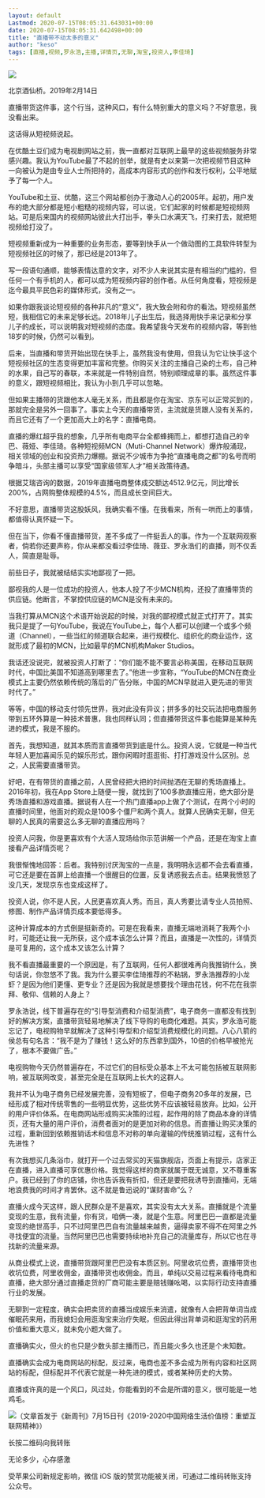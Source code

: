 ```yaml
---
layout: default
Lastmod: 2020-07-15T08:05:31.643031+00:00
date: 2020-07-15T08:05:31.642498+00:00
title: "直播带不动太多的意义"
author: "keso"
tags: [直播,视频,罗永浩,主播,详情页,无聊,淘宝,投资人,李佳琦]
---
```


![](https://images.weserv.nl/?url=https%3A//mmbiz.qpic.cn/mmbiz_jpg/QibZkicOdq7NO1qS5mQmeAfEI7MLYcaW14GTq9ZK7KHTqFMogVncmmIQBhvroc5ECTHhCIochzgjxUmqc75xdgCg/640%3Fwx_fmt%3Djpeg)

北京酒仙桥。2019年2月14日

直播带货这件事，这个行当，这种风口，有什么特别重大的意义吗？不好意思，我没看出来。

这话得从短视频说起。

在优酷土豆们成为电视剧网站之前，我一直都对互联网上最早的这些视频服务非常感兴趣。我认为YouTube最了不起的创举，就是有史以来第一次把视频节目这种一向被认为是由专业人士所把持的，高成本内容形式的创作和发行权利，公平地赋予了每一个人。

YouTube和土豆、优酷，这三个网站都创办于激动人心的2005年。起初，用户发布的绝大部分都是短小粗糙的视频内容，可以说，它们起家的时候都是短视频网站。可是后来国内的视频网站彼此大打出手，拳头口水满天飞，打来打去，就把短视频给打没了。

短视频重新成为一种重要的业务形态，要等到快手从一个做动图的工具软件转型为短视频社区的时候了，那已经是2013年了。

写一段语句通顺，能够表情达意的文字，对不少人来说其实是有相当的门槛的，但任何一个有手机的人，都可以成为短视频内容的创作者。从任何角度看，短视频是迄今最具平民色彩的媒体形式，没有之一。

如果你跟我谈论短视频的各种非凡的“意义”，我大致会附和你的看法。短视频虽然短，我相信它的未来足够长远。2018年儿子出生后，我选择用快手来记录和分享儿子的成长，可以说明我对短视频的态度。我希望我今天发布的视频内容，等到他18岁的时候，仍然可以看到。

后来，当直播和带货开始出现在快手上，虽然我没有使用，但我认为它让快手这个短视频社区的生态变得更加丰富和完整。你购买关注的主播自己染的土布，自己种的水果，自己写的春联，本来就是一件特别自然，特别顺理成章的事。虽然这件事的意义，跟短视频相比，我认为小到几乎可以忽略。

但如果主播带的货跟他本人毫无关系，而且都是你在淘宝、京东可以正常买到的，那就完全是另外一回事了。事实上今天的直播带货，主流就是货跟人没有关系的，而且它还有了一个更加高大上的名字：直播电商。

直播的爆红超乎我的想象，几乎所有电商平台全都蜂拥而上，都想打造自己的辛巴、薇娅、李佳琦。各种短视频MCN（Muti-Channel Network）爆炸般涌现，相关领域的创业和投资热力爆棚。据说不少城市为争抢“直播电商之都”的名号而明争暗斗，头部主播可以享受“国家级领军人才”相关政策待遇。

根据艾瑞咨询的数据，2019年直播电商整体成交额达4512.9亿元，同比增长200%，占网购整体规模的4.5%，而且成长空间巨大。

不好意思，直播带货这股妖风，我确实看不懂。在我看来，所有一哄而上的事情，都值得认真怀疑一下。

但在当下，你看不懂直播带货，差不多成了一件挺丢人的事。作为一个互联网观察者，倘若你还要声称，你从来都没看过李佳琦、薇亚、罗永浩们的直播，则不仅丢人，简直是耻辱。

前些日子，我就被结结实实地鄙视了一把。

鄙视我的人是一位成功的投资人，他本人投了不少MCN机构，还投了直播带货的供应链。他断言，不掌控供应链的MCN是没有未来的。

当我打算从MCN这个术语开始说起的时候，对我的鄙视模式就正式打开了。其实我只是提了一句YouTube，我说在YouTube上，每个人都可以创建一个或多个频道（Channel），一些当红的频道联合起来，进行规模化、组织化的商业运作，这就形成了最初的MCN，比如最早的MCN机构Maker Studios。

我话还没说完，就被投资人打断了：“你们能不能不要言必称美国，在移动互联网时代，中国比美国不知道高到哪里去了。”他进一步宣称，“YouTube的MCN在商业模式上主要仍然依赖传统的落后的广告分账，中国的MCN早就进入更先进的带货时代了。”

等等，中国的移动支付领先世界，我对此没有异议；拼多多的社交玩法把电商服务带到五环外算是一种技术普惠，我也同样认同；但直播带货这件事也能算是某种先进的模式，我是不服的。  

首先，我想知道，就其本质而言直播带货到底是什么。投资人说，它就是一种当代年轻人更加喜闻乐见的娱乐形式，跟你闲暇时逛逛街、打打游戏没什么区别。总之，人民需要直播带货。  

好吧，在有带货的直播之前，人民曾经把大把的时间抛洒在无聊的秀场直播上。2016年初，我在App Store上随便一搜，就找到了100多款直播应用，绝大部分是秀场直播和游戏直播。据说有人在一个热门直播app上做了个测试，在两个小时的直播时间里，他面对的观众是100多个僵尸和两个真人。就算人民确实无聊，但无聊的人民真的需要这么多无聊的直播应用吗？

投资人问我，你是更喜欢有个大活人现场给你示范讲解一个产品，还是在淘宝上直接看产品详情页呢？

我很惭愧地回答：后者。我特别讨厌淘宝的一点是，我明明永远都不会去看直播，可它还是要在首屏上给直播一个很醒目的位置，反复诱惑我去点击。结果我愤怒了没几天，发现京东也变成这样了。  

投资人说，你不是人民，人民更喜欢真人秀。而且，真人秀要比请专业人员拍照、修图、制作产品详情页成本要低得多。  

这种计算成本的方式倒是挺新奇的。可是在我看来，直播无端地消耗了我两个小时，可能还让我一无所获，这个成本该怎么计算？而且，直播是一次性的，详情页是可复用的，这个成本又该怎么计算？

我不看直播最重要的一个原因是，有了互联网，任何人都很难再向我推销什么，换句话说，你忽悠不了我。我为什么要买李佳琦推荐的不粘锅，罗永浩推荐的小龙虾？是因为他们更懂、更专业？还是因为我就是想要找个理由花钱，何不花在我崇拜、敬仰、信赖的人身上？

罗永浩说，线下普遍存在的“引导型消费和介绍型消费”，电子商务一直都没有找到好的解决方案，直播带货轻易地解决了线下导购的电商化难题。其实，罗永浩可能忘记了，电视购物早就解决了这种引导型和介绍型消费规模化的问题。八心八箭的侯总有句名言：“我不是为了赚钱！这么好的东西拿到国外，10倍的价格早被抢光了，根本不要做广告。”

电视购物今天仍然普遍存在，不过它们的目标受众基本上不太可能包括被互联网影响，被互联网改变，甚至完全是在互联网上长大的这群人。  

我并不认为电子商务已经发展完善，没有短板了，但电子商务20多年的发展，已经形成了相对传统零售的一些明显优势，这些优势不应该被轻易放弃。比如，公开的用户评价体系。在电商网站形成购买决策的过程，起作用的除了商品本身的详情页，还有大量的用户评价，消费者面对的是更加对称的信息。而直播让购买决策的过程，重新回到依赖推销话术和信息不对称的单向灌输的传统推销过程，这有什么先进性？

有次我想买几条浴巾，就打开一个过去常买的天猫旗舰店，页面上有提示，店家正在直播，进入直播可享优惠价格。我觉得这样的商家就属于既无诚意，又不尊重客户。我已经到了你的店铺，你也告诉我有折扣，但还是要把我诱导到直播间，无端地浪费我的时间才肯罢休。这不就是鲁迅说的“谋财害命”么？  

直播火成今天这样，跟人民群众是不是喜欢，其实没有太大关系。直播就是个流量变现的生意，我有流量，你有货，咱俩一凑，就是个生意。阿里巴巴一直都是流量变现的绝世高手，只不过阿里巴巴自有流量越来越贵，逼得卖家不得不在阿里之外寻找便宜的流量。当然阿里巴巴也需要持续地补充自己的流量库存，所以它也在寻找新的流量来源。  

从商业模式上说，直播带货跟阿里巴巴没有本质区别。阿里收坑位费，直播带货也收坑位费，阿里收佣金，直播带货也收佣金。而且，单纯以交易过程来看待电商和直播，绝大部分通过直播走货的厂商可能主要是赔钱赚吆喝，以实际行动支持直播行业的发展。

无聊到一定程度，确实会把卖货的直播当成娱乐来消遣，就像有人会把背单词当成催眠药来用，而我媳妇会用逛淘宝来治疗失眠，但因此得出背单词和逛淘宝的药用价值和重大意义，就未免小题大做了。

直播确实火，但火的也只是少数头部主播而已，而且能火多久也还是个未知数。

直播确实会成为电商网站的标配，反过来，电商也差不多会成为所有内容和社区网站的标配，但标配并不代表它就是一种先进的模式，或者某种历史的大势。

直播或许真的是一个风口，风过处，你能看到的不会是所谓的意义，很可能是一地鸡毛。  

![](https://images.weserv.nl/?url=https%3A//mmbiz.qpic.cn/mmbiz_jpg/QibZkicOdq7NMbKw0K0YoNn9GmKQIlpZia3hicE3ue7pVGDfmtNk6MLZk2W0L5ZibHhTAvglA9m2WYUaAJqfbwMEkyQ/640%3Fwx_fmt%3Djpeg)（文章首发于《新周刊》7月15日刊《2019-2020中国网络生活价值榜：重塑互联网精神》）  

长按二维码向我转账

无论多少，心存感激

受苹果公司新规定影响，微信 iOS 版的赞赏功能被关闭，可通过二维码转账支持公众号。

